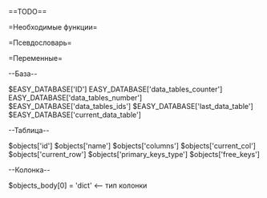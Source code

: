==TODO==

=Необходимые функции=


=Псевдословарь=



=Переменные=

--База--

$EASY_DATABASE['ID']
EASY_DATABASE['data_tables_counter']
EASY_DATABASE['data_tables_number']
$EASY_DATABASE['data_tables_ids']
$EASY_DATABASE['last_data_table']
$EASY_DATABASE['current_data_table']

--Таблица--

$objects['id']
$objects['name']
$objects['columns']
$objects['current_col']
$objects['current_row']
$objects['primary_keys_type']
$objects['free_keys']

--Колонка--

$objects_body[0] = 'dict' <-- тип колонки
